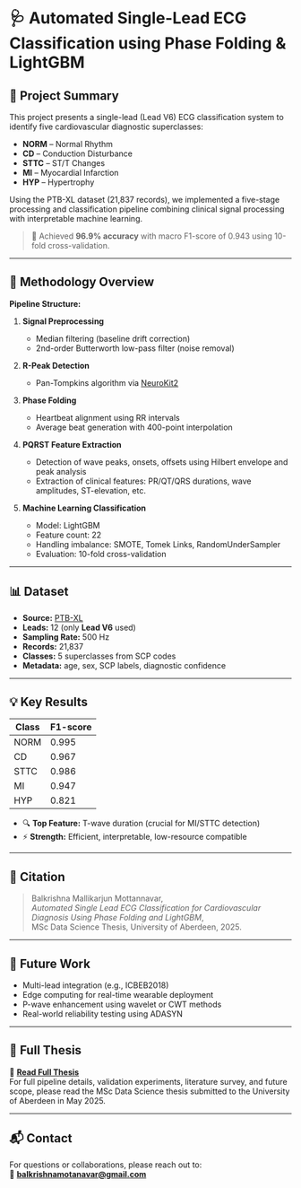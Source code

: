 # 🩺 Automated Single-Lead ECG Classification using Phase Folding & LightGBM

## 📘 Project Summary

This project presents a single-lead (Lead V6) ECG classification system to identify five cardiovascular diagnostic superclasses:

- **NORM** – Normal Rhythm  
- **CD** – Conduction Disturbance  
- **STTC** – ST/T Changes  
- **MI** – Myocardial Infarction  
- **HYP** – Hypertrophy

Using the PTB-XL dataset (21,837 records), we implemented a five-stage processing and classification pipeline combining clinical signal processing with interpretable machine learning.

> 🧠 Achieved **96.9% accuracy** with macro F1-score of 0.943 using 10-fold cross-validation.

---

## 🔬 Methodology Overview

**Pipeline Structure:**

1. **Signal Preprocessing**  
   - Median filtering (baseline drift correction)  
   - 2nd-order Butterworth low-pass filter (noise removal)

2. **R-Peak Detection**  
   - Pan-Tompkins algorithm via [NeuroKit2](https://neuropsychology.github.io/NeuroKit/)

3. **Phase Folding**  
   - Heartbeat alignment using RR intervals  
   - Average beat generation with 400-point interpolation

4. **PQRST Feature Extraction**  
   - Detection of wave peaks, onsets, offsets using Hilbert envelope and peak analysis  
   - Extraction of clinical features: PR/QT/QRS durations, wave amplitudes, ST-elevation, etc.

5. **Machine Learning Classification**  
   - Model: LightGBM  
   - Feature count: 22  
   - Handling imbalance: SMOTE, Tomek Links, RandomUnderSampler  
   - Evaluation: 10-fold cross-validation

---

## 📊 Dataset

- **Source:** [PTB-XL](https://physionet.org/content/ptb-xl/1.0.1/)  
- **Leads:** 12 (only **Lead V6** used)  
- **Sampling Rate:** 500 Hz  
- **Records:** 21,837  
- **Classes:** 5 superclasses from SCP codes  
- **Metadata:** age, sex, SCP labels, diagnostic confidence

---

## 💡 Key Results

| Class | F1-score |
|-------|----------|
| NORM | 0.995 |
| CD | 0.967 |
| STTC | 0.986 |
| MI | 0.947 |
| HYP | 0.821 |

- 🔍 **Top Feature:** T-wave duration (crucial for MI/STTC detection)  
- ⚡ **Strength:** Efficient, interpretable, low-resource compatible

---

## 📄 Citation

> Balkrishna Mallikarjun Mottannavar,  
> *Automated Single Lead ECG Classification for Cardiovascular Diagnosis Using Phase Folding and LightGBM*,  
> MSc Data Science Thesis, University of Aberdeen, 2025.

---

## 📌 Future Work

- Multi-lead integration (e.g., ICBEB2018)
- Edge computing for real-time wearable deployment
- P-wave enhancement using wavelet or CWT methods
- Real-world reliability testing using ADASYN

---

## 📖 Full Thesis

📄 **[Read Full Thesis](./Thesis.pdf)**  
For full pipeline details, validation experiments, literature survey, and future scope, please read the MSc Data Science thesis submitted to the University of Aberdeen in May 2025.

---

## 📬 Contact

For questions or collaborations, please reach out to:  
📧 **balkrishnamotanavar@gmail.com**

